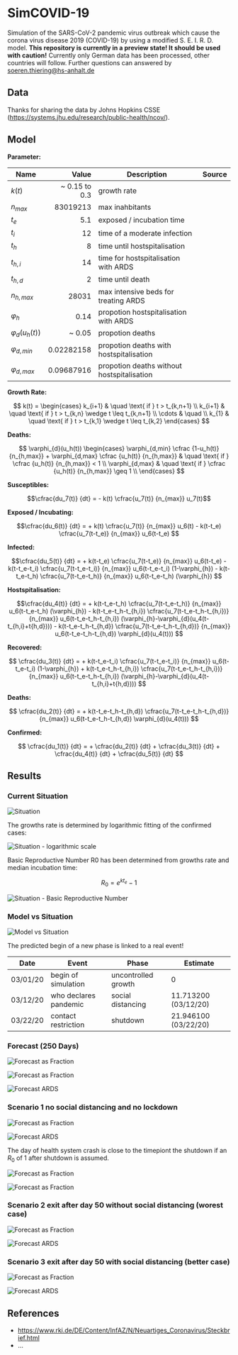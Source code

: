 # SimCOVID-19

Simulation of the SARS-CoV-2 pandemic virus outbreak which cause the corona virus disease 2019 (COVID-19) by using a modified S. E. I. R. D. model.
**This repository is currently in a preview state! It should be used with caution!** Currently only German data has been processed, other countries will follow. Further questions can answered by <soeren.thiering@hs-anhalt.de>

## Data

Thanks for sharing the data by Johns Hopkins CSSE (<https://systems.jhu.edu/research/public-health/ncov/>).

## Model

**Parameter:**

| Name                  |         Value | Description                                | Source |
|-----------------------|--------------:|--------------------------------------------|--------|
| $k(t)$                | ~ 0.15 to 0.3 | growth rate                                |        |
| $n_{max}$             |      83019213 | max inahbitants                            |        |
| $t_{e}$               |           5.1 | exposed / incubation time                  |        |
| $t_{i}$               |            12 | time of a moderate  infection              |        |
| $t_{h}$               |             8 | time until hostspitalisation               |        |
| $t_{h,i}$             |            14 | time for hostspitalisation with ARDS       |        |
| $t_{h,d}$             |             2 | time until death                           |        |
| $n_{h,max}$           |         28031 | max intensive beds for treating ARDS       |        |
| $\varphi_{h}$         |          0.14 | propotion hostspitalisation with ARDS      |        |
| $\varphi_{d}(u_h(t))$ |        ~ 0.05 | propotion deaths                           |        |
| $\varphi_{d,min}$     |    0.02282158 | propotion deaths with hostspitalisation    |        |
| $\varphi_{d,max}$     |    0.09687916 | propotion deaths without hostspitalisation |        |

**Growth Rate:**

$$
k(t) =
  \begin{cases}
    k_{i+1}     & \quad \text{ if } t > t_{k,n+1} \\
    k_{i+1}     & \quad \text{ if } t > t_{k,n} \wedge t \leq t_{k,n+1} \\
    \cdots      & \quad \\
    k_{1}       & \quad \text{ if } t > t_{k,1} \wedge t \leq t_{k,2}
  \end{cases}
$$

**Deaths:**

$$
\varphi_{d}(u_h(t))
  \begin{cases}
    \varphi_{d,min} \cfrac {1-u_h(t)} {n_{h,max}} + \varphi_{d,max} \cfrac {u_h(t)} {n_{h,max}}     & \quad \text{ if } \cfrac {u_h(t)} {n_{h,max}} < 1 \\
    \varphi_{d,max}                                                                                 & \quad \text{ if } \cfrac {u_h(t)} {n_{h,max}} \geq 1 \\
  \end{cases}
$$

**Susceptibles:**

$$\cfrac{du_7(t)} {dt} = - k(t) \cfrac{u_7(t)} {n_{max}} u_7(t)$$

**Exposed / Incubating:**

$$\cfrac{du_6(t)} {dt}  =
    + k(t) \cfrac{u_7(t)} {n_{max}} u_6(t)
    - k(t-t_e) \cfrac{u_7(t-t_e)} {n_{max}} u_6(t-t_e)
$$

**Infected:**

$$\cfrac{du_5(t)} {dt}  =
    + k(t-t_e) \cfrac{u_7(t-t_e)} {n_{max}} u_6(t-t_e)
    - k(t-t_e-t_i) \cfrac{u_7(t-t_e-t_i)} {n_{max}} u_6(t-t_e-t_i) (1-\varphi_{h})
    - k(t-t_e-t_h) \cfrac{u_7(t-t_e-t_h)} {n_{max}} u_6(t-t_e-t_h) (\varphi_{h})
$$  

**Hostspitalisation:**

$$\cfrac{du_4(t)} {dt}  =
    + k(t-t_e-t_h) \cfrac{u_7(t-t_e-t_h)} {n_{max}} u_6(t-t_e-t_h) (\varphi_{h})
    - k(t-t_e-t_h-t_{h,i}) \cfrac{u_7(t-t_e-t_h-t_{h,i})} {n_{max}} u_6(t-t_e-t_h-t_{h,i}) (\varphi_{h}-\varphi_{d}(u_4(t-t_{h,i}+t{h,d})))
    - k(t-t_e-t_h-t_{h,d}) \cfrac{u_7(t-t_e-t_h-t_{h,d})} {n_{max}} u_6(t-t_e-t_h-t_{h,d}) \varphi_{d}(u_4(t)))
$$

**Recovered:**

$$
\cfrac{du_3(t)} {dt}  =
    + k(t-t_e-t_i) \cfrac{u_7(t-t_e-t_i)} {n_{max}} u_6(t-t_e-t_i) (1-\varphi_{h})
    + k(t-t_e-t_h-t_{h,i}) \cfrac{u_7(t-t_e-t_h-t_{h,i})} {n_{max}} u_6(t-t_e-t_h-t_{h,i}) (\varphi_{h}-\varphi_{d}(u_4(t-t_{h,i}+t{h,d})))
$$

**Deaths:**

$$
\cfrac{du_2(t)} {dt}  =
    + k(t-t_e-t_h-t_{h,d}) \cfrac{u_7(t-t_e-t_h-t_{h,d})} {n_{max}} u_6(t-t_e-t_h-t_{h,d}) \varphi_{d}(u_4(t)))
$$

**Confirmed:**

$$
\cfrac{du_1(t)} {dt}  =
    + \cfrac{du_2(t)} {dt}
    + \cfrac{du_3(t)} {dt}
    + \cfrac{du_4(t)} {dt}
    + \cfrac{du_5(t)} {dt}
$$

## Results

### Current Situation

![Situation](Situation-1.png)

The growths rate is determined by logarithmic fitting of the confirmed cases:

![Situation - logarithmic scale](Situation-2.png)

Basic Reproductive Number R0 has been determined from growths rate and median incubation time:

$$
R_0 = e^{k  t_e} -1
$$

![Situation - Basic Reproductive Number](Situation-3.png)

### Model vs Situation

![Model vs Situation](Model_vs_Situation-1.png)

The predicted begin of a new phase is linked to a real event!

|   Date   |         Event         |        Phase        |       Estimate       |
|----------|-----------------------|---------------------|----------------------|
| 03/01/20 | begin of simulation   | uncontrolled growth |                    0 |
| 03/12/20 | who declares pandemic | social distancing   | 11.713200 (03/12/20) |
| 03/22/20 | contact restriction   | shutdown            | 21.946100 (03/22/20) |

### Forecast (250 Days)

![Forecast as Fraction](Forecast-1.png)

![Forecast as Fraction](Forecast-2.png)

![Forecast ARDS](Forecast-ARDS-2.png)

### Scenario 1 no social distancing and no lockdown

![Forecast as Fraction](Forecast-2-scenario-1.png)

![Forecast ARDS](Forecast-ARDS-2-scenario-1.png)

The day of health system crash is close to the timepiont the shutdown if an $R_0$ of 1 after shutdown is assumed.

![Forecast as Fraction](Forecast-ARDS-3.png)

![Forecast as Fraction](Forecast-ARDS-4.png)

### Scenario 2 exit after day 50 without social distancing (worest case)

![Forecast as Fraction](Forecast-2-scenario-2.png)

![Forecast ARDS](Forecast-ARDS-2-scenario-2.png)

### Scenario 3 exit after day 50 with social distancing (better case)

![Forecast as Fraction](Forecast-2-scenario-3.png)

![Forecast ARDS](Forecast-ARDS-2-scenario-3.png)

## References

* <https://www.rki.de/DE/Content/InfAZ/N/Neuartiges_Coronavirus/Steckbrief.html>
* ...
